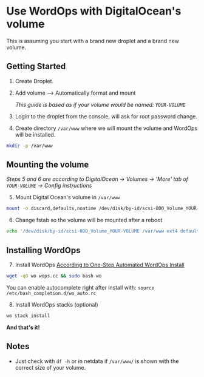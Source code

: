 # Use WordOps with DigitalOcean's volume

This is assuming you start with a brand new droplet and a brand new volume.

## Getting Started

1) Create Droplet.

2) Add volume –> Automatically format and mount


	*This guide is based as if your volume would be named: `YOUR-VOLUME`*

3)  Login to the droplet from the console, will ask for root password change.

4) Create directory `/var/www` where we will mount the volume and WordOps will be installed.

```bash
mkdir -p /var/www
```

## Mounting the volume

_Steps 5 and 6 are according to DigitalOcean -> Volumes -> 'More' tab of `YOUR-VOLUME` -> Config instructions_

5) Mount Digital Ocean's volume in `/var/www`

```bash
mount -o discard,defaults,noatime /dev/disk/by-id/scsi-0DO_Volume_YOUR-VOLUME /var/www
```

6) Change fstab so the volume will be mounted after a reboot

```bash
echo '/dev/disk/by-id/scsi-0DO_Volume_YOUR-VOLUME /var/www ext4 defaults,nofail,discard 0 0' | sudo tee -a /etc/fstab
```

## Installing WordOps

7) Install WordOps [According to One-Step Automated WordOps Install](https://docs.wordops.net/getting-started/installation-guide/ "One-Step Automated WordOps Install")

```bash
wget -qO wo wops.cc && sudo bash wo
```

You can enable autocomplete right after install with: `source /etc/bash_completion.d/wo_auto.rc`

8)  Install WordOps stacks (optional)

```bash
wo stack install
```

**And that's it!**

## Notes

- Just check with `df -h` or in netdata if `/var/www/` is shown with the correct size of your volume.
